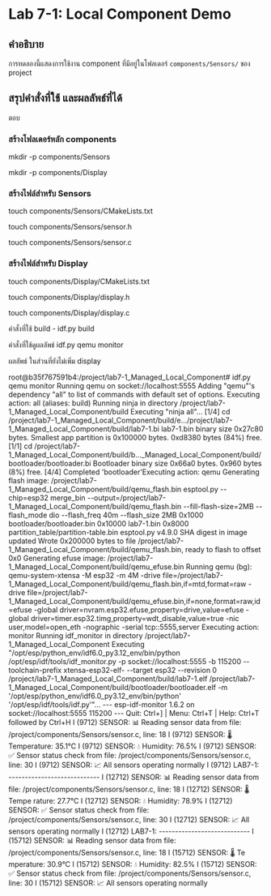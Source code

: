 # Lab 7-1: Local Component Demo

## คำอธิบาย
การทดลองนี้แสดงการใช้งาน component ที่มีอยู่ในโฟลเดอร์ `components/Sensors/` ของ project


## สรุปคำสั่งที่ใช้ และผลลัพธ์ที่ได้

ตอบ 
### สร้างโฟลเดอร์หลัก components
mkdir -p components/Sensors

mkdir -p components/Display

### สร้างไฟล์สำหรับ Sensors
touch components/Sensors/CMakeLists.txt

touch components/Sensors/sensor.h

touch components/Sensors/sensor.c

### สร้างไฟล์สำหรับ Display
touch components/Display/CMakeLists.txt

touch components/Display/display.h

touch components/Display/display.c


คำสั่งที่ใช้ build - idf.py build

คำสั่งที่ใช้ดูผลลัพธ์ idf.py qemu monitor




ผลลัพธ์ ในส่วนที่ยังไม่เพิ่ม display 

root@b35f767591b4:/project/lab7-1_Managed_Local_Component# idf.py qemu monitor
Running qemu on socket://localhost:5555
Adding "qemu"'s dependency "all" to list of commands with default set of options.
Executing action: all (aliases: build)
Running ninja in directory /project/lab7-1_Managed_Local_Component/build
Executing "ninja all"...
[1/4] cd /project/lab7-1_Managed_Local_Component/build/e.../project/lab7-1_Managed_Local_Component/build/lab7-1.bi 
lab7-1.bin binary size 0x27c80 bytes. Smallest app partition is 0x100000 bytes. 0xd8380 bytes (84%) free.
[1/1] cd /project/lab7-1_Managed_Local_Component/build/b..._Managed_Local_Component/build/bootloader/bootloader.bi 
Bootloader binary size 0x66a0 bytes. 0x960 bytes (8%) free.
[4/4] Completed 'bootloader'Executing action: qemu
Generating flash image: /project/lab7-1_Managed_Local_Component/build/qemu_flash.bin
esptool.py --chip=esp32 merge_bin --output=/project/lab7-1_Managed_Local_Component/build/qemu_flash.bin --fill-flash-size=2MB --flash_mode dio --flash_freq 40m --flash_size 2MB 0x1000 bootloader/bootloader.bin 0x10000 lab7-1.bin 0x8000 partition_table/partition-table.bin
esptool.py v4.9.0
SHA digest in image updated
Wrote 0x200000 bytes to file /project/lab7-1_Managed_Local_Component/build/qemu_flash.bin, ready to flash to offset 0x0
Generating efuse image: /project/lab7-1_Managed_Local_Component/build/qemu_efuse.bin
Running qemu (bg): qemu-system-xtensa -M esp32 -m 4M -drive file=/project/lab7-1_Managed_Local_Component/build/qemu_flash.bin,if=mtd,format=raw -drive file=/project/lab7-1_Managed_Local_Component/build/qemu_efuse.bin,if=none,format=raw,id=efuse -global driver=nvram.esp32.efuse,property=drive,value=efuse -global driver=timer.esp32.timg,property=wdt_disable,value=true -nic user,model=open_eth -nographic -serial tcp::5555,server
Executing action: monitor
Running idf_monitor in directory /project/lab7-1_Managed_Local_Component
Executing "/opt/esp/python_env/idf6.0_py3.12_env/bin/python /opt/esp/idf/tools/idf_monitor.py -p socket://localhost:5555 -b 115200 --toolchain-prefix xtensa-esp32-elf- --target esp32 --revision 0 /project/lab7-1_Managed_Local_Component/build/lab7-1.elf /project/lab7-1_Managed_Local_Component/build/bootloader/bootloader.elf -m '/opt/esp/python_env/idf6.0_py3.12_env/bin/python' '/opt/esp/idf/tools/idf.py'"...
--- esp-idf-monitor 1.6.2 on socket://localhost:5555 115200
--- Quit: Ctrl+] | Menu: Ctrl+T | Help: Ctrl+T followed by Ctrl+H
I (9712) SENSOR: 📊 Reading sensor data from file: /project/components/Sensors/sensor.c, line: 18
I (9712) SENSOR: 🌡️  Temperature: 35.1°C
I (9712) SENSOR: 💧 Humidity: 76.5%
I (9712) SENSOR: ✅ Sensor status check from file: /project/components/Sensors/sensor.c, line: 30
I (9712) SENSOR: 📈 All sensors operating normally
I (9712) LAB7-1: ----------------------------
I (12712) SENSOR: 📊 Reading sensor data from file: /project/components/Sensors/sensor.c, line: 18
I (12712) SENSOR: 🌡️  Tempe rature: 27.7°C
I (12712) SENSOR: 💧 Humidity: 78.9%
I (12712) SENSOR: ✅ Sensor status check from file: /project/components/Sensors/sensor.c, line: 30
I (12712) SENSOR: 📈 All sensors operating normally
I (12712) LAB7-1: ----------------------------
I (15712) SENSOR: 📊 Reading sensor data from file: /project/components/Sensors/sensor.c, line: 18
I (15712) SENSOR: 🌡️  Te mperature: 30.9°C
I (15712) SENSOR: 💧 Humidity: 82.5%
I (15712) SENSOR: ✅ Sensor status check from file: /project/components/Sensors/sensor.c, line: 30
I (15712) SENSOR: 📈 All sensors operating normally
